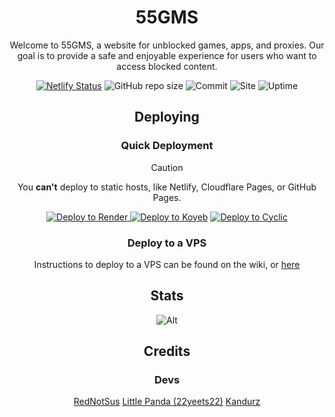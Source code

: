 <div align='center'>

# 55GMS

Welcome to 55GMS, a website for unblocked games, apps, and proxies. Our goal is to provide a safe and enjoyable experience for users who want to access blocked content.

[![Netlify Status](https://api.netlify.com/api/v1/badges/f7eb45c3-8ed9-495c-b3c1-509454478f89/deploy-status)](https://app.netlify.com/sites/superlative-liger-9df658/deploys)
![GitHub repo size](https://img.shields.io/github/repo-size/55gms/55gms)
![Commit](https://img.shields.io/github/commit-activity/w/55gms/55gms)
![Site](https://img.shields.io/website?url=https%3A%2F%2F55gms.com)
![Uptime](https://img.shields.io/uptimerobot/ratio/7/m793507060-97e6bef63b62591b668ced4f)

## Deploying

### Quick Deployment

> [!CAUTION]
> You **can't** deploy to static hosts, like Netlify, Cloudflare Pages, or GitHub Pages.

<a href="https://render.com/deploy?repo=https://github.com/55gms/55gms">
<img src="https://render.com/images/deploy-to-render-button.svg" alt="Deploy to Render" />
</a>
<a target="_blank" href="https://app.koyeb.com/deploy?type=git&repository=github.com/interstellarnetwork/interstellar"><img alt="Deploy to Koyeb" src="https://binbashbanana.github.io/deploy-buttons/buttons/remade/koyeb.svg"></a>
<a target="_blank" href="https://app.cyclic.sh/api/app/deploy/interstellarnetwork/Interstellar"><img alt="Deploy to Cyclic" src="https://binbashbanana.github.io/deploy-buttons/buttons/remade/cyclic.svg"></a>

### Deploy to a VPS

Instructions to deploy to a VPS can be found on the wiki, or <a href='https://github.com/55gms/55GMS/wiki'>here</a>

## Stats

![Alt](https://repobeats.axiom.co/api/embed/aa0d492e7df85dd81f1e15509991745130be77cd.svg "Repobeats analytics image")

## Credits

### Devs

<a href="https://github.com/RedNotSus/">RedNotSus</a>
<a href="https://github.com/22yeets22/">Little Panda (22yeets22)</a>
<a href="https://github.com/kandurz/">Kandurz</a>
